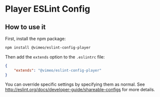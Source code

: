 # Player ESLint Config

## How to use it

First, install the npm package:

```bash
npm install @vimeo/eslint-config-player
```

Then add the `extends` option to the `.eslintrc` file:

```json
{
    "extends": "@vimeo/eslint-config-player"
}
```

You can override specific settings by specifying them as normal. See <http://eslint.org/docs/developer-guide/shareable-configs> for more details.
